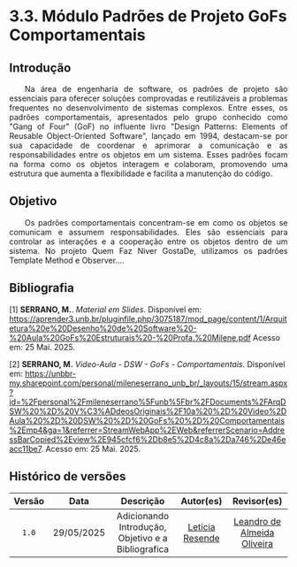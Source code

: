 # 3.3. Módulo Padrões de Projeto GoFs Comportamentais

## Introdução 

<p align="justify"> &emsp;&emsp;Na área de engenharia de software, os padrões de projeto são essenciais para oferecer soluções comprovadas e reutilizáveis a problemas frequentes no desenvolvimento de sistemas complexos. Entre esses, os padrões comportamentais, apresentados pelo grupo conhecido como "Gang of Four" (GoF) no influente livro "Design Patterns: Elements of Reusable Object-Oriented Software", lançado em 1994, destacam-se por sua capacidade de coordenar e aprimorar a comunicação e as responsabilidades entre os objetos em um sistema. Esses padrões focam na forma como os objetos interagem e colaboram, promovendo uma estrutura que aumenta a flexibilidade e facilita a manutenção do código.</p>

## Objetivo

<p align="justify"> &emsp;&emsp;Os padrões comportamentais concentram-se em como os objetos se comunicam e assumem responsabilidades. Eles são essenciais para controlar as interações e a cooperação entre os objetos dentro de um sistema. No projeto Quem Faz Niver GostaDe, utilizamos os padrões Template Method e Observer....</p>

## Bibliografia

[1] **SERRANO, M.**. *Material em Slides*. Disponível em: <https://aprender3.unb.br/pluginfile.php/3075187/mod_page/content/1/Arquitetura%20e%20Desenho%20de%20Software%20-%20Aula%20GoFs%20Estruturais%20-%20Profa.%20Milene.pdf>  Acesso em: 25 Mai. 2025.

[2] **SERRANO, M.** *Video-Aula - DSW - GoFs - Comportamentais*. Disponível em: <https://unbbr-my.sharepoint.com/personal/mileneserrano_unb_br/_layouts/15/stream.aspx?id=%2Fpersonal%2Fmileneserrano%5Funb%5Fbr%2FDocuments%2FArqDSW%20%2D%20V%C3%ADdeosOriginais%2F10a%20%2D%20Video%2DAula%20%2D%20DSW%20%2D%20GoFs%20%2D%20Comportamentais%2Emp4&ga=1&referrer=StreamWebApp%2EWeb&referrerScenario=AddressBarCopied%2Eview%2E945cfcf6%2Db8e5%2D4c8a%2Da746%2De46eacc11be7>. Acesso em: 25 Mai. 2025.


## Histórico de versões

| Versão |    Data    |                       Descrição                       |                       Autor(es)                        |                      Revisor(es)                       |
| :----: | :--------: | :---------------------------------------------------: | :----------------------------------------------------: | :----------------------------------------------------: |
| `1.0`  | 29/05/2025 | Adicionando Introdução, Objetivo e a Bibliografica| [Letícia Resende](https://github.com/LeticiaResende23) | [Leandro de Almeida Oliveira](https://github.com/leomitx10) |
